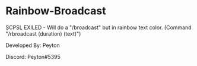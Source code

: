 # Rainbow-Broadcast
SCPSL EXILED - Will do a "/broadcast" but in rainbow text color. (Command "/rbroadcast (duration) (text)")

Developed By: Peyton

Discord: Peyton#5395

